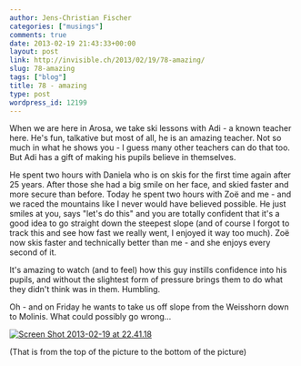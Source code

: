 ```yaml
---
author: Jens-Christian Fischer
categories: ["musings"]
comments: true
date: 2013-02-19 21:43:33+00:00
layout: post
link: http://invisible.ch/2013/02/19/78-amazing/
slug: 78-amazing
tags: ["blog"]
title: 78 - amazing
type: post
wordpress_id: 12199
---
```


When we are here in Arosa, we take ski lessons with Adi - a known teacher here. He's fun, talkative but most of all, he is an amazing teacher. Not so much in what he shows you - I guess many other teachers can do that too. But Adi has a gift of making his pupils believe in themselves.

He spent two hours with Daniela who is on skis for the first time again after 25 years. After those she had a big smile on her face, and skied faster and more secure than before. Today he spent two hours with Zoë and me - and we raced the mountains like I never would have believed possible. He just smiles at you, says "let's do this" and you are totally confident that it's a good idea to go straight down the steepest slope (and of course I forgot to track this and see how fast we really went, I enjoyed it way too much). Zoë now skis faster and technically better than me - and she enjoys every second of it.

It's amazing to watch (and to feel) how this guy instills confidence into his pupils, and without the slightest form of pressure brings them to do what they didn't think was in them. Humbling.

Oh - and on Friday he wants to take us off slope from the Weisshorn down to Molinis. What could possibly go wrong...

[![Screen Shot 2013-02-19 at 22.41.18](/wp-content/uploads/2013/02/Screen-Shot-2013-02-19-at-22.41.18-272x300.png)](/wp-content/uploads/2013/02/Screen-Shot-2013-02-19-at-22.41.18.png)



(That is from the top of the picture to the bottom of the picture)


